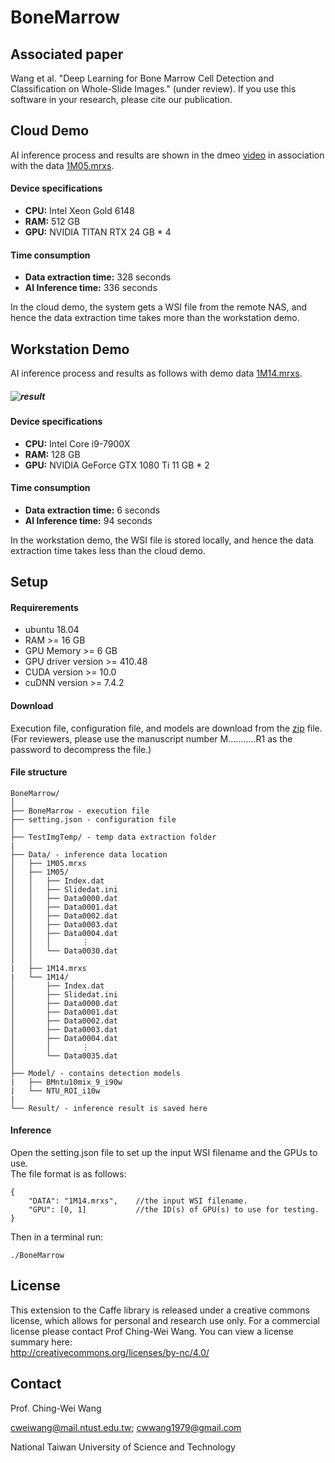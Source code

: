 # BoneMarrow

## Associated paper
Wang et al. "Deep Learning for Bone Marrow Cell Detection and Classification on Whole-Slide Images." (under review). 
If you use this software in your research, please cite our publication.  

## Cloud Demo
AI inference process and results are shown in the dmeo [video](https://drive.google.com/file/d/1BnJMrl5gJLrLxgFycA2eJXmcHHZ_dKyG/view?usp=sharing) in association with the data [1M05.mrxs](https://drive.google.com/file/d/1IrSIONn5ZtHN4SmOO0bu5tvwzXcy1E7u/view?usp=sharing).

#### Device specifications
- **CPU:** Intel Xeon Gold 6148
- **RAM:** 512 GB
- **GPU:** NVIDIA TITAN RTX 24 GB * 4

#### Time consumption
- **Data extraction time:** 328 seconds
- **AI Inference time:** 336 seconds

In the cloud demo, the system gets a WSI file from the remote NAS, and hence the data extraction time takes more than the workstation demo.


## Workstation Demo
AI inference process and results as follows with demo data [1M14.mrxs](https://drive.google.com/file/d/1IrSIONn5ZtHN4SmOO0bu5tvwzXcy1E7u/view?usp=sharing).
##### ![result](result_screenshot.png)

#### Device specifications
- **CPU:** Intel Core i9-7900X
- **RAM:** 128 GB
- **GPU:** NVIDIA GeForce GTX 1080 Ti 11 GB * 2

#### Time consumption
- **Data extraction time:** 6 seconds
- **AI Inference time:** 94 seconds

In the workstation demo, the WSI file is stored locally, and hence the data extraction time takes less than the cloud demo.


## Setup

#### Requirerements
- ubuntu 18.04
- RAM >= 16 GB
- GPU Memory >= 6 GB
- GPU driver version >= 410.48
- CUDA version >= 10.0
- cuDNN version >= 7.4.2

#### Download
Execution file, configuration file, and models are download from the [zip](https://drive.google.com/file/d/11GA6rtKFHaa-eJUCmTbYx1ew6broohjj/view?usp=sharing) file.  (For reviewers, please use the manuscript number M...........R1 as the password to decompress the file.)

#### File structure
```
BoneMarrow/
│
├── BoneMarrow - execution file
├── setting.json - configuration file
│
├── TestImgTemp/ - temp data extraction folder
|
├── Data/ - inference data location
│   ├── 1M05.mrxs
│   ├── 1M05/
│   │   ├── Index.dat
│   │   ├── Slidedat.ini
│   │   ├── Data0000.dat
│   │   ├── Data0001.dat
│   │   ├── Data0002.dat
│   │   ├── Data0003.dat
│   │   ├── Data0004.dat
│   │   │       ⋮
│   │   └── Data0030.dat
│   │
|   ├── 1M14.mrxs
|   └── 1M14/
│       ├── Index.dat
│       ├── Slidedat.ini
│       ├── Data0000.dat
│       ├── Data0001.dat
│       ├── Data0002.dat
│       ├── Data0003.dat
│       ├── Data0004.dat
│       │       ⋮
│       └── Data0035.dat
│
├── Model/ - contains detection models
|   ├── BMntu10mix_9_i90w
|   └── NTU_ROI_i10w
|
└── Result/ - inference result is saved here

```

#### Inference
Open the setting.json file to set up the input WSI filename and the GPUs to use.    
The file format is as follows:  
```
{
    "DATA": "1M14.mrxs",    //the input WSI filename.
    "GPU": [0, 1]           //the ID(s) of GPU(s) to use for testing.
}
```

Then in a terminal run:  
```
./BoneMarrow
```


## License
This extension to the Caffe library is released under a creative commons license, which allows for personal and research use only. For a commercial license please contact Prof Ching-Wei Wang. You can view a license summary here:  
http://creativecommons.org/licenses/by-nc/4.0/


## Contact
Prof. Ching-Wei Wang  
  
cweiwang@mail.ntust.edu.tw; cwwang1979@gmail.com  
  
National Taiwan University of Science and Technology
